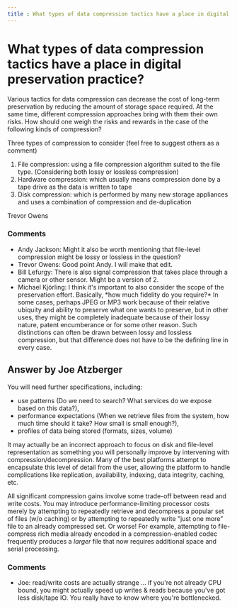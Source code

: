 ```yaml
---
title : What types of data compression tactics have a place in digital preservation practice?
---
```

What types of data compression tactics have a place in digital preservation practice?
=====================
Various tactics for data compression can decrease the cost of long-term
preservation by reducing the amount of storage space required. At the
same time, different compression approaches bring with them their own
risks. How should one weigh the risks and rewards in the case of the
following kinds of compression?

Three types of compression to consider (feel free to suggest others as a
comment)

1.  File compression: using a file compression algorithm suited to the
    file type. (Considering both lossy or lossless compression)
2.  Hardware compression: which usually means compression done by a tape
    drive as the data is written to tape
3.  Disk compression: which is performed by many new storage appliances
    and uses a combination of compression and de-duplication


Trevor Owens

### Comments ###
* Andy Jackson: Might it also be worth mentioning that file-level compression might be
lossy or lossless in the question?
* Trevor Owens: Good point Andy. I will make that edit.
* Bill Lefurgy: There is also signal compression that takes place through a camera or
other sensor. Might be a version of 2.
* Michael Kjörling: I think it's important to also consider the scope of the preservation
effort. Basically, \*how much fidelity do you require?\* In some cases,
perhaps JPEG or MP3 work because of their relative ubiquity and ability
to preserve what one wants to preserve, but in other uses, they might be
completely inadequate because of their lossy nature, patent encumberance
or for some other reason. Such distinctions can often be drawn between
lossy and lossless compression, but that difference does not have to be
the defining line in every case.


Answer by Joe Atzberger
----------------
You will need further specifications, including:

-   use patterns (Do we need to search? What services do we expose based
    on this data?),
-   performance expectations (When we retrieve files from the system,
    how much time should it take? How small is small enough?),
-   profiles of data being stored (formats, sizes, volume)

It may actually be an incorrect approach to focus on disk and file-level
representation as something you will personally improve by intervening
with compression/decompression. Many of the best platforms attempt to
encapsulate this level of detail from the user, allowing the platform to
handle complications like replication, availability, indexing, data
integrity, caching, etc.

All significant compression gains involve some trade-off between read
and write costs. You may introduce performance-limiting processor costs
merely by attempting to repeatedly retrieve and decompress a popular set
of files (w/o caching) or by attempting to repeatedly write "just one
more" file to an already compressed set. Or worse! For example,
attempting to file-compress rich media already encoded in a
compression-enabled codec frequently produces a *larger* file that now
requires additional space and serial processing.

### Comments ###
* Joe: read/write costs are actually strange ... if you're not already CPU
bound, you might actually speed up writes & reads because you've got
less disk/tape IO. You really have to know where you're bottlenecked.

